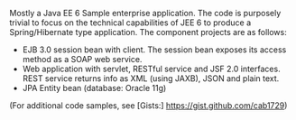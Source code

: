 Mostly a Java EE 6 Sample enterprise application. The code is purposely trivial to focus on the technical capabilities of 
JEE 6 to  produce  a Spring/Hibernate type application.  The component projects are as follows:

- EJB 3.0 session bean with client. The session bean exposes its access method as a SOAP web service. 
- Web application with servlet, RESTful service  and JSF 2.0 interfaces. REST service returns info as XML (using JAXB), 
  JSON and plain text.
- JPA Entity bean (database: Oracle 11g)

(For additional code samples, see [Gists:] https://gist.github.com/cab1729)
